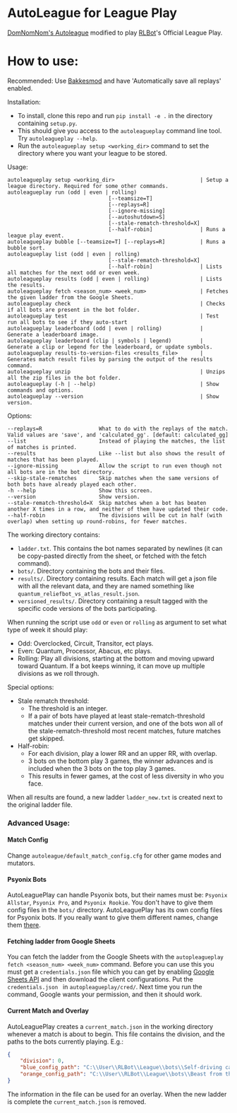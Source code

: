 # AutoLeague for League Play
[DomNomNom's Autoleague](https://github.com/DomNomNom/AutoLeague) modified to play [RLBot](http://rlbot.org/)'s Official League Play.

# How to use:

Recommended: Use [Bakkesmod](https://bakkesmod.com/) and have 'Automatically save all replays' enabled.

Installation:
- To install, clone this repo and run `pip install -e .` in the directory containing `setup.py`.
- This should give you access to the `autoleagueplay` command line tool. Try `autoleagueplay --help`.
- Run the `autoleagueplay setup <working_dir>` command to set the directory where you want your league to be stored.

Usage:
```
autoleagueplay setup <working_dir>                           | Setup a league directory. Required for some other commands.
autoleagueplay run (odd | even | rolling) 
                                [--teamsize=T] 
                                [--replays=R]
                                [--ignore-missing]
                                [--autoshutdown=S]          
                                [--stale-rematch-threshold=X]
                                [--half-robin]               | Runs a league play event.
autoleagueplay bubble [--teamsize=T] [--replays=R]           | Runs a bubble sort.
autoleagueplay list (odd | even | rolling)    
                                [--stale-rematch-threshold=X]
                                [--half-robin]               | Lists all matches for the next odd or even week.
autoleagueplay results (odd | even | rolling)                | Lists the results.
autoleagueplay fetch <season_num> <week_num>                 | Fetches the given ladder from the Google Sheets.
autoleagueplay check                                         | Checks if all bots are present in the bot folder.
autoleagueplay test                                          | Test run all bots to see if they auto-start
autoleagueplay leaderboard (odd | even | rolling)            | Generate a leaderboard image.
autoleagueplay leaderboard (clip | symbols | legend)         | Generate a clip or legend for the leaderboard, or update symbols.
autoleagueplay results-to-version-files <results_file>       | Generates match result files by parsing the output of the results command.
autoleagueplay unzip                                         | Unzips all the zip files in the bot folder.
autoleagueplay (-h | --help)                                 | Show commands and options.
autoleagueplay --version                                     | Show version.
```

Options:
```
--replays=R                  What to do with the replays of the match. Valid values are 'save', and 'calculated_gg'. [default: calculated_gg]
--list                       Instead of playing the matches, the list of matches is printed.
--results                    Like --list but also shows the result of matches that has been played.
--ignore-missing             Allow the script to run even though not all bots are in the bot directory.
--skip-stale-rematches       Skip matches when the same versions of both bots have already played each other.
-h --help                    Show this screen.
--version                    Show version.
--stale-rematch-threshold=X  Skip matches when a bot has beaten another X times in a row, and neither of them have updated their code.
--half-robin                 The divisions will be cut in half (with overlap) when setting up round-robins, for fewer matches.
```

The working directory contains:
- `ladder.txt`. This contains the bot names separated by newlines (it can be copy-pasted directly from the sheet, or fetched with the fetch command).
- `bots/`. Directory containing the bots and their files.
- `results/`. Directory containing results. Each match will get a json file with all the relevant data, and they are named something like `quantum_reliefbot_vs_atlas_result.json`.
- `versioned_results/`. Directory containing a result tagged with the specific code versions of the bots participating.

When running the script use `odd` or `even` or `rolling` as argument to set what type of week it should play:
- Odd: Overclocked, Circuit, Transitor, ect plays.
- Even: Quantum, Processor, Abacus, etc plays.
- Rolling: Play all divisions, starting at the bottom and moving upward toward Quantum.
If a bot keeps winning, it can move up multiple divisions as we roll through.

Special options:
- Stale rematch threshold:
  - The threshold is an integer. 
  - If a pair of bots have played at least stale-rematch-threshold matches under their current version, and one of 
    the bots won all of the stale-rematch-threshold most recent matches, future matches get skipped.
- Half-robin:
  - For each division, play a lower RR and an upper RR, with overlap.
  - 3 bots on the bottom play 3 games, the winner advances and is included when the 3 bots on the top play 3 games.
  - This results in fewer games, at the cost of less diversity in who you face.

When all results are found, a new ladder `ladder_new.txt` is created next to the original ladder file.

### Advanced Usage:

#### Match Config
Change `autoleague/default_match_config.cfg` for other game modes and mutators.

#### Psyonix Bots
AutoLeaguePlay can handle Psyonix bots, but their names must be: `Psyonix Allstar`, `Psyonix Pro`, and `Psyonix Rookie`.
You don't have to give them config files in the `bots/` directory. AutoLeaguePlay has its own config files for Psyonix bots.
If you really want to give them different names, change them [there](https://github.com/NicEastvillage/AutoLeague/blob/master/autoleagueplay/psyonix_allstar.cfg).

#### Fetching ladder from Google Sheets
You can fetch the ladder from the Google Sheets with the `autopleagueplay fetch <season_num> <week_num>` command.
Before you can use this you must get a `credentials.json` file which you can get by enabling [Google Sheets API](https://developers.google.com/sheets/api/quickstart/python) and then download the client configurations.
Put the `credentials.json ` in `autopleagueplay/cred/`. Next time you run the command, Google wants your permission, and then it should work.

#### Current Match and Overlay
AutoLeaguePlay creates a `current_match.json` in the working directory whenever a match is about to begin.
This file contains the division, and the paths to the bots currently playing. E.g.:

```json
{
    "division": 0,
    "blue_config_path": "C:\\User\\RLBot\\League\\bots\\Self-driving car\\self-driving-car.cfg",
    "orange_config_path": "C:\\User\\RLBot\\League\\bots\\Beast from the East\\beastbot.cfg"
}
```

The information in the file can be used for an overlay.
When the new ladder is complete the `current_match.json` is removed.
